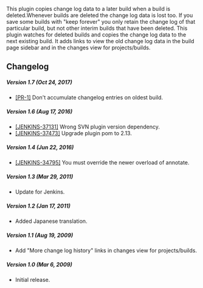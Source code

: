This plugin copies change log data to a later build when a build is
deleted.Whenever builds are deleted the change log data is lost too. If
you save some builds with "keep forever" you only retain the change log
of that particular build, but not other interim builds that have been
deleted. This plugin watches for deleted builds and copies the change
log data to the next existing build. It adds links to view the old
change log data in the build page sidebar and in the changes view for
projects/builds.

## Changelog

##### Version 1.7 (Oct 24, 2017)

-   [\[PR-1\]](https://github.com/jenkinsci/changelog-history-plugin/pull/1) Don't
    accumulate changelog entries on oldest build.

##### Version 1.6 (Aug 17, 2016)

-   [\[JENKINS-37131\]](https://issues.jenkins-ci.org/browse/JENKINS-37131) Wrong
    SVN plugin version dependency.
-   [\[JENKINS-37473\]](https://issues.jenkins-ci.org/browse/JENKINS-37473) Upgrade
    plugin pom to 2.13. 

##### Version 1.4 (Jun 22, 2016)

-   [\[JENKINS-34795\]](https://issues.jenkins-ci.org/browse/JENKINS-34795) You
    must override the newer overload of annotate.

##### Version 1.3 (Mar 29, 2011)

-   Update for Jenkins.

##### Version 1.2 (Jan 17, 2011)

-   Added Japanese translation.

##### Version 1.1 (Aug 19, 2009)

-   Add "More change log history" links in changes view for
    projects/builds.

##### Version 1.0 (Mar 6, 2009)

-   Initial release.
